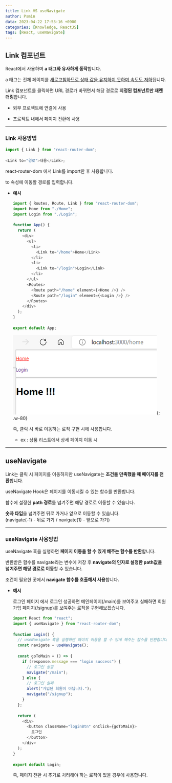 ```yaml
---
title: Link VS useNavigate
author: Psmin
data: 2023-04-22 17:53:16 +0900
categories: [Knowledge, ReactJS]
tags: [React, useNavigate]
---
```


## Link 컴포넌트

React에서 사용하며 **a 태그와 유사하게 동작**합니다.

a 태그는 전체 페이지를 <u>새로고침하므로 상태 값을 유지하지 못하며 속도도 저하</u>됩니다.

Link 컴포넌트를 클릭하면 URL 경로가 바뀌면서 해당 경로로 **지정된 컴포넌트만 재렌더링**합니다.

- **<a>**

  외부 프로젝트에 연결에 사용

- **<Link>**

  프로젝트 내에서 페이지 전환에 사용

---

### Link 사용방법

```js
import { Link } from "react-router-dom";

<Link to="경로">내용</Link>;
```

react-router-dom 에서 Link를 import한 후 사용합니다.

to 속성에 이동할 경로를 입력합니다.

- **예시**

  ```js
  import { Routes, Route, Link } from "react-router-dom";
  import Home from "./Home";
  import Login from "./Login";

  function App() {
    return (
      <div>
        <ul>
          <li>
            <Link to="/home">Home</Link>
          </li>
          <li>
            <Link to="/login">Login</Link>
          </li>
        </ul>
        <Routes>
          <Route path="/home" element={<Home />} />
          <Route path="/login" element={<Login />} />
        </Routes>
      </div>
    );
  }

  export default App;
  ```

  ![link](/assets/img/link.png){: .w-80}

  즉, 클릭 시 바로 이동하는 로직 구현 시에 사용합니다.

  - ex : 상품 리스트에서 상세 페이지 이동 시

---

## useNavigate

Link는 클릭 시 페이지를 이동하지만 useNavigate는 **조건을 만족했을 때 페이지를 전환**합니다.

useNavigate Hook은 페이지를 이동시킬 수 있는 함수를 반환합니다.

함수에 설정한 **path 경로**를 넘겨주면 해당 경로로 이동할 수 있습니다.

**숫자 타입**을 넘겨주면 뒤로 가거나 앞으로 이동할 수 있습니다.  
(navigate(-1) - 뒤로 가기 / navigate(1) - 앞으로 가기)

---

### useNavigate 사용방법

useNavigate 훅을 실행하면 **페이지 이동을 할 수 있게 해주는 함수를 반환**합니다.

반환받은 함수를 navigate라는 변수에 저장 후 **navigate의 인자로 설정한 path값을 넘겨주면 해당 경로로 이동**할 수 있습니다.

조건이 필요한 곳에서 **navigate 함수를 호출해서 사용**합니다.

- **예시**

  로그인 페이지 에서 로그인 성공하면 메인페이지(/main)를 보여주고 실패하면 회원가입 페이지(/signup)를 보여주는 로직을 구현해보겠습니다.

  ```js
  import React from "react";
  import { useNavigate } from "react-router-dom";

  function Login() {
    // useNavigate 훅을 실행하면 페이지 이동을 할 수 있게 해주는 함수를 반환합니다.
    const navigate = useNavigate();

    const goToMain = () => {
      if (response.message === "login success") {
        // 로그인 성공
        navigate("/main");
      } else {
        // 로그인 실패
        alert("가입된 회원이 아닙니다.");
        navigate("/signup");
      }
    };

    return (
      <div>
        <button className="loginBtn" onClick={goToMain}>
          로그인
        </button>
      </div>
    );
  }

  export default Login;
  ```

  즉, 페이지 전환 시 추가로 처리해야 하는 로직이 있을 경우에 사용합니다.
